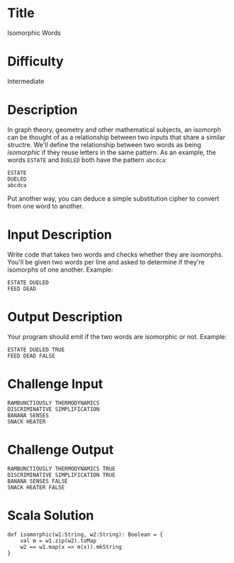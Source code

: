 # Title

Isomorphic Words

# Difficulty

Intermediate

# Description

In graph theory, geometry and other mathematical subjects, an isomorph can be thought of as a relationship between two inputs that share a similar structre. We'll define the relationship between two words as being *isomorphic* if they reuse letters in the same pattern. As an example, the words `ESTATE` and `DUELED` both have the pattern `abcdca`:

    ESTATE
    DUELED
    abcdca

Put another way, you can deduce a simple substitution cipher to convert from one word to another. 

# Input Description

Write code that takes two words and checks whether they are isomorphs. You'll be given two words per line and asked to determine if they're isomorphs of one another. Example:

    ESTATE DUELED
    FEED DEAD

# Output Description

Your program should emit if the two words are isomorphic or not. Example:

    ESTATE DUELED TRUE
    FEED DEAD FALSE

# Challenge Input

    RAMBUNCTIOUSLY THERMODYNAMICS
    DISCRIMINATIVE SIMPLIFICATION
    BANANA SENSES
    SNACK HEATER

# Challenge Output

    RAMBUNCTIOUSLY THERMODYNAMICS TRUE
    DISCRIMINATIVE SIMPLIFICATION TRUE
    BANANA SENSES FALSE
    SNACK HEATER FALSE

# Scala Solution

    def isomorphic(w1:String, w2:String): Boolean = {
        val m = w1.zip(w2).toMap
        w2 == w1.map(x => m(x)).mkString
    }
